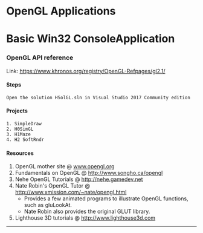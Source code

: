 ﻿# OpenGL Applications 
# Basic Win32 ConsoleApplication

### OpenGL API reference
Link: https://www.khronos.org/registry/OpenGL-Refpages/gl2.1/

#### Steps 
```
Open the solution HSolGL.sln in Visual Studio 2017 Community edition
```

#### Projects
```
1. SimpleDraw
2. H0SimGL
3. H1Maze
4. H2 SoftRndr

```

#### Resources
1. OpenGL mother site @ www.opengl.org
2. Fundamentals on OpenGL @ http://www.songho.ca/opengl
3. Nehe OpenGL Tutorials @ http://nehe.gamedev.net
4. Nate Robin's OpenGL Tutor @ http://www.xmission.com/~nate/opengl.html
	- Provides a few animated programs to illustrate OpenGL functions, such as gluLookAt. 
	- Nate Robin also provides the original GLUT library.
5. Lighthouse 3D tutorials @ http://www.lighthouse3d.com

-------------------------------------
